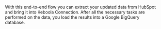 With this end-to-end flow you can extract your updated data from HubSpot and bring it into Keboola Connection. After all the necessary tasks are performed on the data, you load the results into a Google BigQuery database. 
